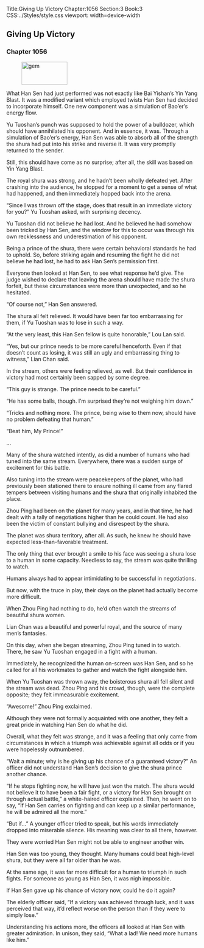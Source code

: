 Title:Giving Up Victory 
Chapter:1056 
Section:3 
Book:3 
CSS:../Styles/style.css 
viewport: width=device-width
  
## Giving Up Victory
### Chapter 1056
  
<figure>
	<img src="../Images/gem.gif" alt="gem" id="gem" width="120" height="60" />
</figure>
  

  
What Han Sen had just performed was not exactly like Bai Yishan’s Yin Yang Blast. It was a modified variant which employed twists Han Sen had decided to incorporate himself. One new component was a simulation of Bao’er’s energy flow.

Yu Tuoshan’s punch was supposed to hold the power of a bulldozer, which should have annihilated his opponent. And in essence, it was. Through a simulation of Bao’er’s energy, Han Sen was able to absorb all of the strength the shura had put into his strike and reverse it. It was very promptly returned to the sender.

Still, this should have come as no surprise; after all, the skill was based on Yin Yang Blast.

The royal shura was strong, and he hadn’t been wholly defeated yet. After crashing into the audience, he stopped for a moment to get a sense of what had happened, and then immediately hopped back into the arena.

“Since I was thrown off the stage, does that result in an immediate victory for you?” Yu Tuoshan asked, with surprising decency.

Yu Tuoshan did not believe he had lost. And he believed he had somehow been tricked by Han Sen, and the window for this to occur was through his own recklessness and underestimation of his opponent.

Being a prince of the shura, there were certain behavioral standards he had to uphold. So, before striking again and resuming the fight he did not believe he had lost, he had to ask Han Sen’s permission first.

Everyone then looked at Han Sen, to see what response he’d give. The judge wished to declare that leaving the arena should have made the shura forfeit, but these circumstances were more than unexpected, and so he hesitated.

“Of course not,” Han Sen answered.

The shura all felt relieved. It would have been far too embarrassing for them, if Yu Tuoshan was to lose in such a way.

“At the very least, this Han Sen fellow is quite honorable,” Lou Lan said.

“Yes, but our prince needs to be more careful henceforth. Even if that doesn’t count as losing, it was still an ugly and embarrassing thing to witness,” Lian Chan said.

In the stream, others were feeling relieved, as well. But their confidence in victory had most certainly been sapped by some degree.

“This guy is strange. The prince needs to be careful.”

“He has some balls, though. I’m surprised they’re not weighing him down.”

“Tricks and nothing more. The prince, being wise to them now, should have no problem defeating that human.”

“Beat him, My Prince!”

…

Many of the shura watched intently, as did a number of humans who had tuned into the same stream. Everywhere, there was a sudden surge of excitement for this battle.

Also tuning into the stream were peacekeepers of the planet, who had previously been stationed there to ensure nothing ill came from any flared tempers between visiting humans and the shura that originally inhabited the place.

Zhou Ping had been on the planet for many years, and in that time, he had dealt with a tally of negotiations higher than he could count. He had also been the victim of constant bullying and disrespect by the shura.

The planet was shura territory, after all. As such, he knew he should have expected less-than-favorable treatment.

The only thing that ever brought a smile to his face was seeing a shura lose to a human in some capacity. Needless to say, the stream was quite thrilling to watch.

Humans always had to appear intimidating to be successful in negotiations.

But now, with the truce in play, their days on the planet had actually become more difficult.

When Zhou Ping had nothing to do, he’d often watch the streams of beautiful shura women.

Lian Chan was a beautiful and powerful royal, and the source of many men’s fantasies.

On this day, when she began streaming, Zhou Ping tuned in to watch. There, he saw Yu Tuoshan engaged in a fight with a human.

Immediately, he recognized the human on-screen was Han Sen, and so he called for all his workmates to gather and watch the fight alongside him.

When Yu Tuoshan was thrown away, the boisterous shura all fell silent and the stream was dead. Zhou Ping and his crowd, though, were the complete opposite; they felt immeasurable excitement.

“Awesome!” Zhou Ping exclaimed.

Although they were not formally acquainted with one another, they felt a great pride in watching Han Sen do what he did.

Overall, what they felt was strange, and it was a feeling that only came from circumstances in which a triumph was achievable against all odds or if you were hopelessly outnumbered.

“Wait a minute; why is he giving up his chance of a guaranteed victory?” An officer did not understand Han Sen’s decision to give the shura prince another chance.

“If he stops fighting now, he will have just won the match. The shura would not believe it to have been a fair fight, or a victory for Han Sen brought on through actual battle,” a white-haired officer explained. Then, he went on to say, “If Han Sen carries on fighting and can keep up a similar performance, he will be admired all the more.”

“But if…” A younger officer tried to speak, but his words immediately dropped into miserable silence. His meaning was clear to all there, however.

They were worried Han Sen might not be able to engineer another win.

Han Sen was too young, they thought. Many humans could beat high-level shura, but they were all far older than he was.

At the same age, it was far more difficult for a human to triumph in such fights. For someone as young as Han Sen, it was nigh impossible.

If Han Sen gave up his chance of victory now, could he do it again?

The elderly officer said, “If a victory was achieved through luck, and it was perceived that way, it’d reflect worse on the person than if they were to simply lose.”

Understanding his actions more, the officers all looked at Han Sen with greater admiration. In unison, they said, “What a lad! We need more humans like him.”